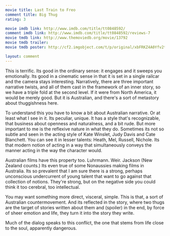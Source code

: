 ```yaml
---
movie title: Last Train to Freo
comment title: Big Thug
rating: 3

movie imdb link: http://www.imdb.com/title/tt0848592/
comment imdb link: http://www.imdb.com/title/tt0848592/reviews-7
movie tmdb link: http://www.themoviedb.org/movie/13792
movie tmdb trailer: 
movie tmdb poster: http://cf2.imgobject.com/t/p/original/xbFRKZ4A0Yfv2tS8kDIKBTyHFbU.jpg

layout: comment
---
```


This is terrific. Its good in the ordinary sense: it engages and it sweeps you emotionally. Its good in a cinematic sense in that it is set in a single railcar and the camera stays interesting. Narratively, there are three important narrative twists, and all of them cast in the framework of an inner story, so we have a triple fold at the second level. If it were from North America, it would be merely good. But it is Australian, and there's a sort of metastory about thuggishness here.

To understand this you have to know a bit about Australian narrative. Or at least what I see in it. Its peculiar, unique. It has a style that's recognizable, that business about openness and naturalness, and a bit rude. But more important to me is the reflexive nature in what they do. Sometimes its not so subtle and seen in the acting style of Kate Winslet, Judy Davis and Cate Blanchett. You can see it in lesser talents: Heath, Mel, Russell, Nichole. Its that modern notion of acting in a way that simultaneously conveys the manner acting in the way the character would.

Australian films have this property too. Luhrmann. Weir. Jackson (New Zealand counts.) Its even true of some Nonaussies making films in Australia. Its so prevalent that I am sure there is a strong, perhaps unconscious undercurrent of young talent that want to go against that collection of notions. They're strong, but on the negative side you could think it too cerebral, too intellectual.

You may want something more direct, visceral, simple. This is that, a sort of Australian countermovement. And its reflected in the story, where two thugs are the target of stories written about them and (spoiler) in the end, by force of sheer emotion and life, they turn it into the story they write.

Much of the dialog speaks to this conflict, the one that stems from life close to the soul, apparently dangerous.